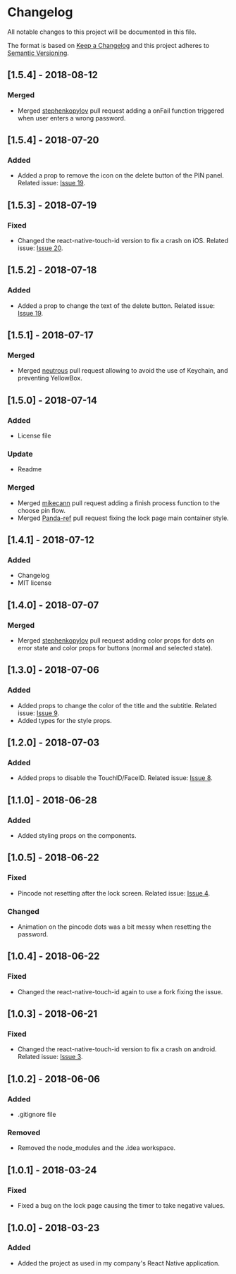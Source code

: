 # Changelog
All notable changes to this project will be documented in this file.

The format is based on [Keep a Changelog](http://keepachangelog.com/en/1.0.0/)
and this project adheres to [Semantic Versioning](http://semver.org/spec/v2.0.0.html).

## [1.5.4] - 2018-08-12
### Merged
- Merged [stephenkopylov](https://github.com/stephenkopylov) pull request adding a onFail function triggered when user enters a wrong password.


## [1.5.4] - 2018-07-20
### Added
- Added a prop to remove the icon on the delete button of the PIN panel. Related issue: [Issue 19](https://github.com/Haskkor/react-native-pincode/issues/19).


## [1.5.3] - 2018-07-19
### Fixed
- Changed the react-native-touch-id version to fix a crash on iOS. Related issue: [Issue 20](https://github.com/Haskkor/react-native-pincode/issues/20).


## [1.5.2] - 2018-07-18
### Added
- Added a prop to change the text of the delete button. Related issue: [Issue 19](https://github.com/Haskkor/react-native-pincode/issues/19).


## [1.5.1] - 2018-07-17
### Merged
- Merged [neutrous](https://github.com/neutrous) pull request allowing to avoid the use of Keychain, and preventing YellowBox.


## [1.5.0] - 2018-07-14
### Added
- License file

### Update
- Readme

### Merged
- Merged [mikecann](https://github.com/mikecann) pull request adding a finish process function to the choose pin flow.
- Merged [Panda-ref](https://github.com/Panda-ref) pull request fixing the lock page main container style.


## [1.4.1] - 2018-07-12
### Added
- Changelog
- MIT license


## [1.4.0] - 2018-07-07
### Merged
- Merged [stephenkopylov](https://github.com/stephenkopylov) pull request adding color props for dots on error state and color props for buttons (normal and selected state).


## [1.3.0] - 2018-07-06
### Added
- Added props to change the color of the title and the subtitle. Related issue: [Issue 9](https://github.com/Haskkor/react-native-pincode/issues/9).
- Added types for the style props.


## [1.2.0] - 2018-07-03
### Added
- Added props to disable the TouchID/FaceID. Related issue: [Issue 8](https://github.com/Haskkor/react-native-pincode/issues/8).


## [1.1.0] - 2018-06-28
### Added
- Added styling props on the components.


## [1.0.5] - 2018-06-22
### Fixed
- Pincode not resetting after the lock screen. Related issue: [Issue 4](https://github.com/Haskkor/react-native-pincode/issues/4).

### Changed
- Animation on the pincode dots was a bit messy when resetting the password.


## [1.0.4] - 2018-06-22
### Fixed
- Changed the react-native-touch-id again to use a fork fixing the issue.


## [1.0.3] - 2018-06-21
### Fixed
- Changed the react-native-touch-id version to fix a crash on android. Related issue: [Issue 3](https://github.com/Haskkor/react-native-pincode/issues/3).


## [1.0.2] - 2018-06-06
### Added
- .gitignore file

### Removed
- Removed the node_modules and the .idea workspace.


## [1.0.1] - 2018-03-24
### Fixed
- Fixed a bug on the lock page causing the timer to take negative values.


## [1.0.0] - 2018-03-23
### Added
- Added the project as used in my company's React Native application.
